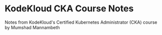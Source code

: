 # KodeKloud CKA Course Notes
Notes from KodeKloud's Certified Kubernetes Administrator (CKA) course by Mumshad Mannambeth
